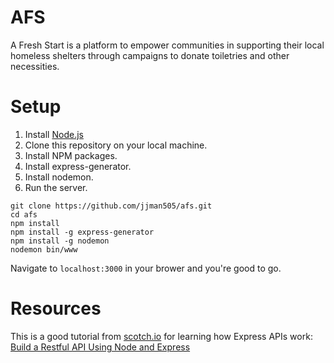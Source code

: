 # AFS
A Fresh Start is a platform to empower communities in supporting their local homeless shelters through campaigns to donate toiletries and other necessities.

# Setup
1. Install [Node.js](https://nodejs.org/)
2. Clone this repository on your local machine.
3. Install NPM packages.
4. Install express-generator.
5. Install nodemon.
6. Run the server.

```
git clone https://github.com/jjman505/afs.git
cd afs
npm install
npm install -g express-generator
npm install -g nodemon
nodemon bin/www
```

Navigate to `localhost:3000` in your brower and you're good to go.

# Resources
This is a good tutorial from [scotch.io](http://scotch.io) for learning how Express APIs work: [Build a Restful API Using Node and Express](https://scotch.io/tutorials/build-a-restful-api-using-node-and-express-4)
